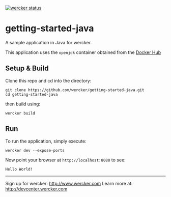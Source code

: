 [![wercker status](https://app.wercker.com/status/66210606b8d3610fd34e8ea8e82d2bf4/m/ "wercker status")](https://app.wercker.com/project/byKey/66210606b8d3610fd34e8ea8e82d2bf4)

# getting-started-java

A sample application in Java for wercker.

This application uses the `openjdk` container obtained from the [Docker Hub](https://registry.hub.docker.com/_/openjdk/)

## Setup & Build
Clone this repo and cd into the directory:

```
git clone https://github.com/wercker/getting-started-java.git
cd getting-started-java
```

then build using:

```
wercker build
```

## Run
To run the application, simply execute:

```
wercker dev --expose-ports
```

Now point your browser at `http://localhost:8080` to see:
```
Hello World!
```

---
Sign up for wercker: http://www.wercker.com
Learn more at: http://devcenter.wercker.com
